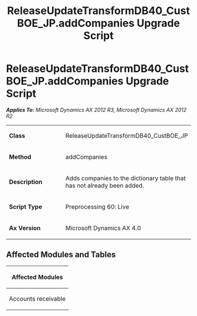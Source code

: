 ﻿---
title: ReleaseUpdateTransformDB40_CustBOE_JP.addCompanies Upgrade Script
TOCTitle: ReleaseUpdateTransformDB40_CustBOE_JP.addCompanies Upgrade Script
ms:assetid: 0ca6164b-ff47-6ac3-c7a8-7e0af81680b9
ms:mtpsurl: https://msdn.microsoft.com/en-us/library/JJ735685(v=AX.60)
ms:contentKeyID: 49706593
ms.date: 05/18/2015
mtps_version: v=AX.60
---

# ReleaseUpdateTransformDB40\_CustBOE\_JP.addCompanies Upgrade Script 


_**Applies To:** Microsoft Dynamics AX 2012 R3, Microsoft Dynamics AX 2012 R2_

<table>
<colgroup>
<col style="width: 50%" />
<col style="width: 50%" />
</colgroup>
<tbody>
<tr class="odd">
<td><p><strong>Class</strong></p></td>
<td><p>ReleaseUpdateTransformDB40_CustBOE_JP</p></td>
</tr>
<tr class="even">
<td><p><strong>Method</strong></p></td>
<td><p>addCompanies</p></td>
</tr>
<tr class="odd">
<td><p><strong>Description</strong></p></td>
<td><p>Adds companies to the dictionary table that has not already been added.</p></td>
</tr>
<tr class="even">
<td><p><strong>Script Type</strong></p></td>
<td><p>Preprocessing 60: Live</p></td>
</tr>
<tr class="odd">
<td><p><strong>Ax Version</strong></p></td>
<td><p>Microsoft Dynamics AX 4.0</p></td>
</tr>
</tbody>
</table>


## Affected Modules and Tables

<table>
<colgroup>
<col style="width: 100%" />
</colgroup>
<thead>
<tr class="header">
<th><p>Affected Modules</p></th>
</tr>
</thead>
<tbody>
<tr class="odd">
<td><p>Accounts receivable</p></td>
</tr>
</tbody>
</table>

  


